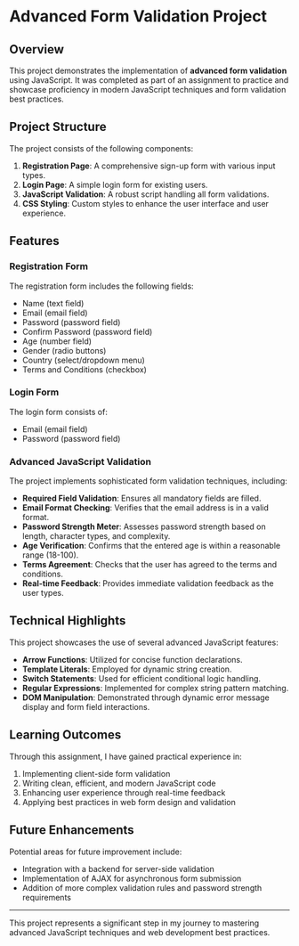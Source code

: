 # Advanced Form Validation Project

## Overview

This project demonstrates the implementation of **advanced form validation** using JavaScript. It was completed as part of an assignment to practice and showcase proficiency in modern JavaScript techniques and form validation best practices.

## Project Structure

The project consists of the following components:

1. **Registration Page**: A comprehensive sign-up form with various input types.
2. **Login Page**: A simple login form for existing users.
3. **JavaScript Validation**: A robust script handling all form validations.
4. **CSS Styling**: Custom styles to enhance the user interface and user experience.

## Features

### Registration Form

The registration form includes the following fields:

- Name (text field)
- Email (email field)
- Password (password field)
- Confirm Password (password field)
- Age (number field)
- Gender (radio buttons)
- Country (select/dropdown menu)
- Terms and Conditions (checkbox)

### Login Form

The login form consists of:

- Email (email field)
- Password (password field)

### Advanced JavaScript Validation

The project implements sophisticated form validation techniques, including:

- **Required Field Validation**: Ensures all mandatory fields are filled.
- **Email Format Checking**: Verifies that the email address is in a valid format.
- **Password Strength Meter**: Assesses password strength based on length, character types, and complexity.
- **Age Verification**: Confirms that the entered age is within a reasonable range (18-100).
- **Terms Agreement**: Checks that the user has agreed to the terms and conditions.
- **Real-time Feedback**: Provides immediate validation feedback as the user types.

## Technical Highlights

This project showcases the use of several advanced JavaScript features:

- **Arrow Functions**: Utilized for concise function declarations.
- **Template Literals**: Employed for dynamic string creation.
- **Switch Statements**: Used for efficient conditional logic handling.
- **Regular Expressions**: Implemented for complex string pattern matching.
- **DOM Manipulation**: Demonstrated through dynamic error message display and form field interactions.

## Learning Outcomes

Through this assignment, I have gained practical experience in:

1. Implementing client-side form validation
2. Writing clean, efficient, and modern JavaScript code
3. Enhancing user experience through real-time feedback
4. Applying best practices in web form design and validation

## Future Enhancements

Potential areas for future improvement include:

- Integration with a backend for server-side validation
- Implementation of AJAX for asynchronous form submission
- Addition of more complex validation rules and password strength requirements

---

This project represents a significant step in my journey to mastering advanced JavaScript techniques and web development best practices.
